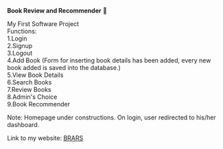 **Book Review and Recommender** :book:

My First Software Project\
Functions:\
1.Login\
2.Signup\
3.Logout\
4.Add Book (Form for inserting book details has been added, every new book added is saved into the database.)\
5.View Book Details\
6.Search Books\
7.Review Books\
8.Admin's Choice\
9.Book Recommender

Note: Homepage under constructions. On login, user redirected to his/her dashboard.

Link to my website: [BRARS](https://www.rrbookweb.herokuapp.com)
